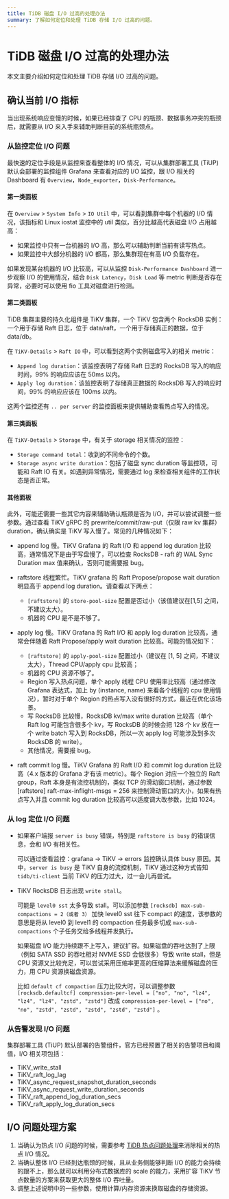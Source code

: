 ```yaml
---
title: TiDB 磁盘 I/O 过高的处理办法
summary: 了解如何定位和处理 TiDB 存储 I/O 过高的问题。
---
```


# TiDB 磁盘 I/O 过高的处理办法

本文主要介绍如何定位和处理 TiDB 存储 I/O 过高的问题。

## 确认当前 I/O 指标

当出现系统响应变慢的时候，如果已经排查了 CPU 的瓶颈、数据事务冲突的瓶颈后，就需要从 I/O 来入手来辅助判断目前的系统瓶颈点。

### 从监控定位 I/O 问题

最快速的定位手段是从监控来查看整体的 I/O 情况，可以从集群部署工具 (TiUP) 默认会部署的监控组件 Grafana 来查看对应的 I/O 监控，跟 I/O 相关的 Dashboard 有 `Overview`，`Node_exporter`，`Disk-Performance`。

#### 第一类面板

在 `Overview` > `System Info` > `IO Util` 中，可以看到集群中每个机器的 I/O 情况，该指标和 Linux iostat 监控中的 util 类似，百分比越高代表磁盘 I/O 占用越高：

- 如果监控中只有一台机器的 I/O 高，那么可以辅助判断当前有读写热点。
- 如果监控中大部分机器的 I/O 都高，那么集群现在有高 I/O 负载存在。

如果发现某台机器的 I/O 比较高，可以从监控 `Disk-Performance Dashboard` 进一步观察 I/O 的使用情况，结合 `Disk Latency`，`Disk Load` 等 metric 判断是否存在异常，必要时可以使用 fio 工具对磁盘进行检测。

#### 第二类面板

TiDB 集群主要的持久化组件是 TiKV 集群，一个 TiKV 包含两个 RocksDB 实例：一个用于存储 Raft 日志，位于 data/raft，一个用于存储真正的数据，位于 data/db。

在 `TiKV-Details` > `Raft IO` 中，可以看到这两个实例磁盘写入的相关 metric：

- `Append log duration`：该监控表明了存储 Raft 日志的 RocksDB 写入的响应时间，99% 的响应应该在 50ms 以内。
- `Apply log duration`：该监控表明了存储真正数据的 RocksDB 写入的响应时间，99% 的响应应该在 100ms 以内。

这两个监控还有 `.. per server` 的监控面板来提供辅助查看热点写入的情况。

#### 第三类面板

在 `TiKV-Details` > `Storage` 中，有关于 storage 相关情况的监控：

- `Storage command total`：收到的不同命令的个数。
- `Storage async write duration`：包括了磁盘 sync duration 等监控项，可能和 Raft IO 有关。如遇到异常情况，需要通过 log 来检查相关组件的工作状态是否正常。

#### 其他面板

此外，可能还需要一些其它内容来辅助确认瓶颈是否为 I/O，并可以尝试调整一些参数。通过查看 TiKV gRPC 的 prewrite/commit/raw-put（仅限 raw kv 集群）duration，确认确实是 TiKV 写入慢了。常见的几种情况如下：

- append log 慢。TiKV Grafana 的 Raft I/O 和 append log duration 比较高，通常情况下是由于写盘慢了，可以检查 RocksDB - raft 的 WAL Sync Duration max 值来确认，否则可能需要报 bug。
- raftstore 线程繁忙。TiKV grafana 的 Raft Propose/propose wait duration 明显高于 append log duration。请查看以下两点：

    - `[raftstore]` 的 `store-pool-size` 配置是否过小（该值建议在[1,5] 之间，不建议太大）。
    - 机器的 CPU 是不是不够了。

- apply log 慢。TiKV Grafana 的 Raft I/O 和 apply log duration 比较高，通常会伴随着 Raft Propose/apply wait duration 比较高。可能的情况如下：

    - `[raftstore]` 的 `apply-pool-size` 配置过小（建议在 [1, 5] 之间，不建议太大），Thread CPU/apply cpu 比较高；
    - 机器的 CPU 资源不够了。
    - Region 写入热点问题，单个 apply 线程 CPU 使用率比较高（通过修改 Grafana 表达式，加上 by (instance, name) 来看各个线程的 cpu 使用情况），暂时对于单个 Region 的热点写入没有很好的方式，最近在优化该场景。
    - 写 RocksDB 比较慢，RocksDB kv/max write duration 比较高（单个 Raft log 可能包含很多个 kv，写 RocksDB 的时候会把 128 个 kv 放在一个 write batch 写入到 RocksDB，所以一次 apply log 可能涉及到多次 RocksDB 的 write）。
    - 其他情况，需要报 bug。

- raft commit log 慢。TiKV Grafana 的 Raft I/O 和 commit log duration 比较高（4.x 版本的 Grafana 才有该 metric）。每个 Region 对应一个独立的 Raft group，Raft 本身是有流控机制的，类似 TCP 的滑动窗口机制，通过参数 [raftstore] raft-max-inflight-msgs = 256 来控制滑动窗口的大小，如果有热点写入并且 commit log duration 比较高可以适度调大改参数，比如 1024。

### 从 log 定位 I/O 问题

- 如果客户端报 `server is busy` 错误，特别是 `raftstore is busy` 的错误信息，会和 I/O 有相关性。

    可以通过查看监控：grafana -> TiKV -> errors 监控确认具体 busy 原因。其中，`server is busy` 是 TiKV 自身的流控机制，TiKV 通过这种方式告知 `tidb/ti-client` 当前 TiKV 的压力过大，过一会儿再尝试。

- TiKV RocksDB 日志出现 `write stall`。

    可能是 `level0 sst` 太多导致 stall。可以添加参数 `[rocksdb] max-sub-compactions = 2（或者 3）` 加快 level0 sst 往下 compact 的速度，该参数的意思是将从 level0 到 level1 的 compaction 任务最多切成 `max-sub-compactions` 个子任务交给多线程并发执行。

    如果磁盘 I/O 能力持续跟不上写入，建议扩容。如果磁盘的吞吐达到了上限（例如 SATA SSD 的吞吐相对 NVME SSD 会低很多）导致 write stall，但是 CPU 资源又比较充足，可以尝试采用压缩率更高的压缩算法来缓解磁盘的压力，用 CPU 资源换磁盘资源。

    比如 `default cf compaction` 压力比较大时，可以调整参数 `[rocksdb.defaultcf] compression-per-level = ["no", "no", "lz4", "lz4", "lz4", "zstd", "zstd"]` 改成 `compression-per-level = ["no", "no", "zstd", "zstd", "zstd", "zstd", "zstd"]` 。

### 从告警发现 I/O 问题

集群部署工具 (TiUP) 默认部署的告警组件，官方已经预置了相关的告警项目和阈值，I/O 相关项包括：

- TiKV_write_stall
- TiKV_raft_log_lag
- TiKV_async_request_snapshot_duration_seconds
- TiKV_async_request_write_duration_seconds
- TiKV_raft_append_log_duration_secs
- TiKV_raft_apply_log_duration_secs

## I/O 问题处理方案

1. 当确认为热点 I/O 问题的时候，需要参考 [TiDB 热点问题处理](/troubleshoot-hot-spot-issues.md)来消除相关的热点 I/O 情况。
2. 当确认整体 I/O 已经到达瓶颈的时候，且从业务侧能够判断 I/O 的能力会持续的跟不上，那么就可以利用分布式数据库的 scale 的能力，采用扩容 TiKV 节点数量的方案来获取更大的整体 I/O 吞吐量。
3. 调整上述说明中的一些参数，使用计算/内存资源来换取磁盘的存储资源。